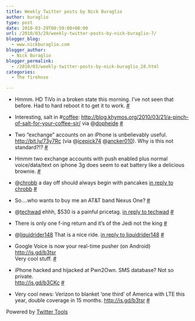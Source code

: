 ```yaml
---
title: Weekly Twitter posts by Nick Buraglio
author: buraglio
type: post
date: 2010-03-29T00:59:00+00:00
url: /2010/03/29/weekly-twitter-posts-by-nick-buraglio-7/
blogger_blog:
  - www.nickburaglio.com
blogger_author:
  - Nick Buraglio
blogger_permalink:
  - /2010/03/weekly-twitter-posts-by-nick-buraglio_28.html
categories:
  - The firehose

---
```

</p> 

  * Hmmm. HD TiVo in a broken state this morning. I&#8217;ve not seen that before. Had to hard reboot it to get it to work. [#][1] 


  * Interesting, salt in #[coffee][2]: <a href="http://blog.khymos.org/2010/03/21/a-pinch-of-salt-for-your-coffee-sir/" rel="nofollow">http://blog.khymos.org/2010/03/21/a-pinch-of-salt-for-your-coffee-sir/</a> via @[dopheide][3] [#][4] 


  * Two &#8220;exchange&#8221; accounts on an iPhone is unbelievably useful. <a href="http://bit.ly/73y7Rc" rel="nofollow">http://bit.ly/73y7Rc</a> (via @[icepick74][5] @[ancker010][6]). Why is this not standard?!? [#][7] 


  * Hmmm two exchange accounts with push enabled plus normal voice/data/text on iphone 3g does seem to eat battery like a delicious brownie. [#][8] 


  * @[chrobb][9] a day off should always begin with pancakes [in reply to chrobb][10] [#][11] 


  * So&#8230;.who wants to buy me an AT&T band Nexus One? [#][12] 


  * @[techwad][13] ehhh, $530 is a painful pricetag. [in reply to techwad][14] [#][15] 


  * There is only one f-ing return and it&#8217;s of the Jedi not the king [#][16] 


  * @[liquidrider148][17] That is a nice ride. [in reply to liquidrider148][18] [#][19] 


  * Google Voice is now your real-time pusher (on Android)  
    <a href="http://is.gd/b3tsr" rel="nofollow">http://is.gd/b3tsr</a>  
    Very cool stuff. [#][20] 


  * iPhone hacked and hijacked at Pwn2Own. SMS database? Not so private.   
    <a href="http://is.gd/b3CKc" rel="nofollow">http://is.gd/b3CKc</a> [#][21] 


  * Very cool news: Verizon to blanket &#8216;one third&#8217; of America with LTE this year, double coverage in 15 months. <a href="http://is.gd/b3tsr" rel="nofollow">http://is.gd/b3tsr</a> [#][22] 
</ul> 



Powered by [Twitter Tools][23]

 [1]: http://twitter.com/buraglio/statuses/10871267412
 [2]: http://search.twitter.com/search?q=%23coffee
 [3]: http://twitter.com/dopheide
 [4]: http://twitter.com/buraglio/statuses/10881739445
 [5]: http://twitter.com/icepick74
 [6]: http://twitter.com/ancker010
 [7]: http://twitter.com/buraglio/statuses/10983399322
 [8]: http://twitter.com/buraglio/statuses/11058369373
 [9]: http://twitter.com/chrobb
 [10]: http://twitter.com/chrobb/statuses/11084770812
 [11]: http://twitter.com/buraglio/statuses/11085023003
 [12]: http://twitter.com/buraglio/statuses/11088994294
 [13]: http://twitter.com/techwad
 [14]: http://twitter.com/techwad/statuses/11091038632
 [15]: http://twitter.com/buraglio/statuses/11114561637
 [16]: http://twitter.com/buraglio/statuses/11123859351
 [17]: http://twitter.com/liquidrider148
 [18]: http://twitter.com/liquidrider148/statuses/11121844637
 [19]: http://twitter.com/buraglio/statuses/11124716910
 [20]: http://twitter.com/buraglio/statuses/11192940828
 [21]: http://twitter.com/buraglio/statuses/11198054257
 [22]: http://twitter.com/buraglio/statuses/11198172176
 [23]: http://alexking.org/projects/wordpress